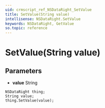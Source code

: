 ```yaml
---
uid: crmscript_ref_NSDataRight_SetValue
title: SetValue(String value)
intellisense: NSDataRight.SetValue
keywords: NSDataRight, GetValue
so.topic: reference
---
```


# SetValue(String value)

## Parameters

* **value** String

```crmscript
NSDataRight thing;
String value;
thing.SetValue(value);
```

